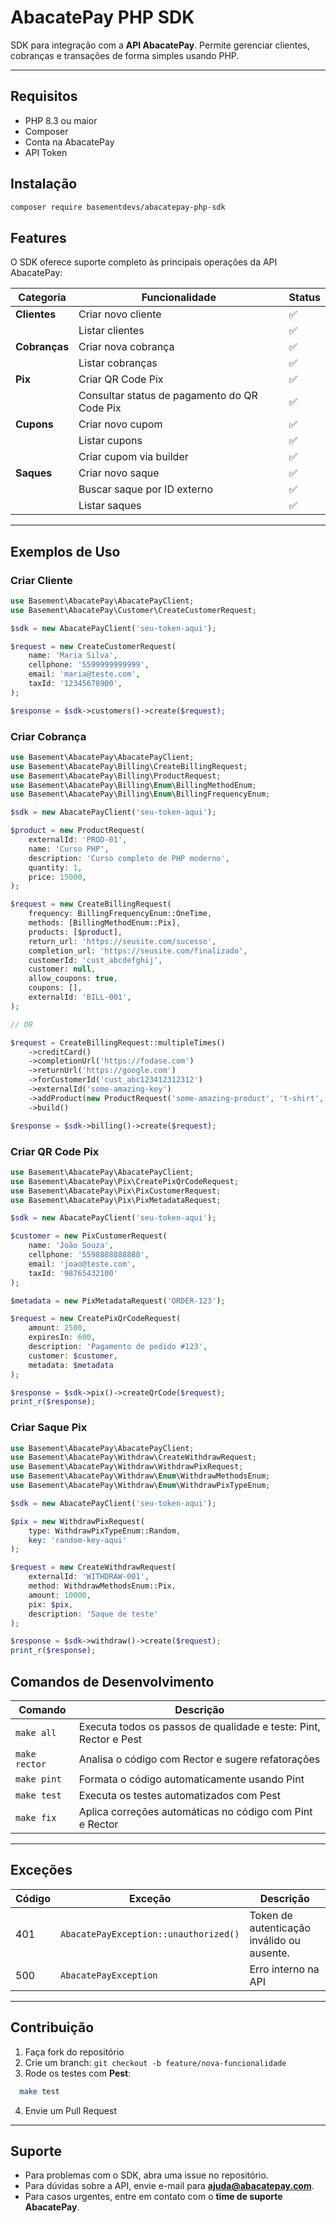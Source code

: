 # AbacatePay PHP SDK

SDK para integração com a **API AbacatePay**.
Permite gerenciar clientes, cobranças e transações de forma simples usando PHP.

---
## Requisitos

- PHP 8.3 ou maior
- Composer
- Conta na AbacatePay
- API Token

## Instalação

```sh
composer require basementdevs/abacatepay-php-sdk
```

## Features

O SDK oferece suporte completo às principais operações da API AbacatePay:

|Categoria|Funcionalidade|Status|
|---|---|---|
|**Clientes**|Criar novo cliente|✅|
||Listar clientes|✅|
|**Cobranças**|Criar nova cobrança|✅|
||Listar cobranças|✅|
|**Pix**|Criar QR Code Pix|✅|
||Consultar status de pagamento do QR Code Pix|✅|
|**Cupons**|Criar novo cupom|✅|
||Listar cupons|✅|
||Criar cupom via builder|✅|
|**Saques**|Criar novo saque|✅|
||Buscar saque por ID externo|✅|
||Listar saques|✅|

---

## Exemplos de Uso

### Criar Cliente

```php
use Basement\AbacatePay\AbacatePayClient;
use Basement\AbacatePay\Customer\CreateCustomerRequest;

$sdk = new AbacatePayClient('seu-token-aqui');

$request = new CreateCustomerRequest(
    name: 'Maria Silva',
    cellphone: '5599999999999',
    email: 'maria@teste.com',
    taxId: '12345678900',
);

$response = $sdk->customers()->create($request);
```

### Criar Cobrança

```php
use Basement\AbacatePay\AbacatePayClient;
use Basement\AbacatePay\Billing\CreateBillingRequest;
use Basement\AbacatePay\Billing\ProductRequest;
use Basement\AbacatePay\Billing\Enum\BillingMethodEnum;
use Basement\AbacatePay\Billing\Enum\BillingFrequencyEnum;

$sdk = new AbacatePayClient('seu-token-aqui');

$product = new ProductRequest(
    externalId: 'PROD-01',
    name: 'Curso PHP',
    description: 'Curso completo de PHP moderno',
    quantity: 1,
    price: 15000,
);

$request = new CreateBillingRequest(
    frequency: BillingFrequencyEnum::OneTime,
    methods: [BillingMethodEnum::Pix],
    products: [$product],
    return_url: 'https://seusite.com/sucesso',
    completion_url: 'https://seusite.com/finalizado',
    customerId: 'cust_abcdefghij',
    customer: null,
    allow_coupons: true,
    coupons: [],
    externalId: 'BILL-001',
);

// OR

$request = CreateBillingRequest::multipleTimes()
    ->creditCard()
    ->completionUrl('https://fodase.com')
    ->returnUrl('https://google.com')
    ->forCustomerId('cust_abc123412312312')
    ->externalId('some-amazing-key')
    ->addProduct(new ProductRequest('some-amazing-product', 't-shirt', 'def a tshirt', 1, 1337_00))
    ->build()

$response = $sdk->billing()->create($request);
```

### Criar QR Code Pix

```php
use Basement\AbacatePay\AbacatePayClient;
use Basement\AbacatePay\Pix\CreatePixQrCodeRequest;
use Basement\AbacatePay\Pix\PixCustomerRequest;
use Basement\AbacatePay\Pix\PixMetadataRequest;

$sdk = new AbacatePayClient('seu-token-aqui');

$customer = new PixCustomerRequest(
    name: 'João Souza',
    cellphone: '5598888888888',
    email: 'joao@teste.com',
    taxId: '98765432100'
);

$metadata = new PixMetadataRequest('ORDER-123');

$request = new CreatePixQrCodeRequest(
    amount: 2500,
    expiresIn: 600,
    description: 'Pagamento de pedido #123',
    customer: $customer,
    metadata: $metadata
);

$response = $sdk->pix()->createQrCode($request);
print_r($response);
```

### Criar Saque Pix

```php
use Basement\AbacatePay\AbacatePayClient;
use Basement\AbacatePay\Withdraw\CreateWithdrawRequest;
use Basement\AbacatePay\Withdraw\WithdrawPixRequest;
use Basement\AbacatePay\Withdraw\Enum\WithdrawMethodsEnum;
use Basement\AbacatePay\Withdraw\Enum\WithdrawPixTypeEnum;

$sdk = new AbacatePayClient('seu-token-aqui');

$pix = new WithdrawPixRequest(
    type: WithdrawPixTypeEnum::Random,
    key: 'random-key-aqui'
);

$request = new CreateWithdrawRequest(
    externalId: 'WITHDRAW-001',
    method: WithdrawMethodsEnum::Pix,
    amount: 10000,
    pix: $pix,
    description: 'Saque de teste'
);

$response = $sdk->withdraw()->create($request);
print_r($response);
```

## Comandos de Desenvolvimento

| Comando       | Descrição                                                         |
| ------------- | ----------------------------------------------------------------- |
| `make all`    | Executa todos os passos de qualidade e teste: Pint, Rector e Pest |
| `make rector` | Analisa o código com Rector e sugere refatorações                 |
| `make pint`   | Formata o código automaticamente usando Pint                      |
| `make test`   | Executa os testes automatizados com Pest                          |
| `make fix`    | Aplica correções automáticas no código com Pint e Rector          |

---

## Exceções

| Código | Exceção                               | Descrição                 |
| ------ | ------------------------------------- | ------------------------- |
| 401    | `AbacatePayException::unauthorized()` | Token de autenticação inválido ou ausente. |
| 500    | `AbacatePayException`                 | Erro interno na API       |

---

## Contribuição

1. Faça fork do repositório
2. Crie um branch: `git checkout -b feature/nova-funcionalidade`
3. Rode os testes com **Pest**:

```bash
  make test
```
4. Envie um Pull Request

---

## Suporte

- Para problemas com o SDK, abra uma issue no repositório.
- Para dúvidas sobre a API, envie e-mail para **[ajuda@abacatepay.com](mailto:ajuda@abacatepay.com)**.
- Para casos urgentes, entre em contato com o **time de suporte AbacatePay**.

